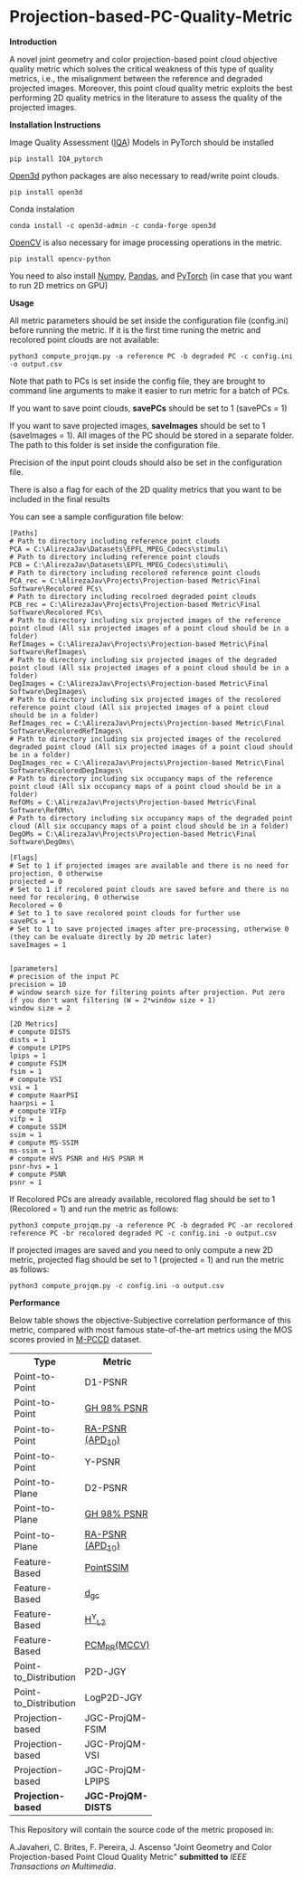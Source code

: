 # Projection-based-PC-Quality-Metric
<b>Introduction</b>
<p>A novel joint geometry and color projection-based point cloud objective quality metric which solves the critical weakness of this type of quality metrics, i.e., the misalignment between the reference and degraded projected images. Moreover, this point cloud quality metric exploits the best performing 2D quality metrics in the literature to assess the quality of the projected images.</p>
<b>Installation Instructions</b>
<p>Image Quality Assessment (<a href="https://pypi.org/project/IQA-pytorch/">IQA</a>) Models in PyTorch should be installed</p>

```console
pip install IQA_pytorch
```
<a href="http://www.open3d.org/docs/release/getting_started.html">Open3d</a> python packages are also necessary to read/write point clouds.

```console
pip install open3d
```
Conda instalation

```console
conda install -c open3d-admin -c conda-forge open3d
```
<a href="https://pypi.org/project/opencv-python/">OpenCV</a> is also necessary for image processing operations in the metric.

```console
pip install opencv-python
```
You need to also install <a href="https://numpy.org/">Numpy</a>, <a href="https://pandas.pydata.org/">Pandas</a>, and <a href="https://pytorch.org/">PyTorch</a> (in case that you want to run 2D metrics on GPU)

<b>Usage</b>
<p>All metric parameters should be set inside the configuration file (config.ini) before running the metric. If it is the first time runing the metric and recolored point clouds are not available:</p>

```console
python3 compute_projqm.py -a reference PC -b degraded PC -c config.ini -o output.csv
```
<p>Note that path to PCs is set inside the config file, they are brought to command line arguments to make it easier to run metric for a batch of PCs.</p>
<p>If you want to save point clouds, <b>savePCs</b> should be set to 1 (savePCs = 1) </p>
<p>If you want to save projected images, <b>saveImages</b> should be set to 1 (saveImages = 1). All images of the PC should be stored in a separate folder. The path to this folder is set inside the configuration file.</p>
<p>Precision of the input point clouds should also be set in the configuration file.</p>
<p>There is also a flag for each of the 2D quality metrics that you want to be included in the final results<p>
<p> You can see a sample configuration file below: </p>

```console
[Paths]
# Path to directory including reference point clouds
PCA = C:\AlirezaJav\Datasets\EPFL_MPEG_Codecs\stimuli\  
# Path to directory including reference point clouds                           
PCB = C:\AlirezaJav\Datasets\EPFL_MPEG_Codecs\stimuli\	
# Path to directory including recolored reference point clouds                         
PCA_rec = C:\AlirezaJav\Projects\Projection-based Metric\Final Software\Recolored PCs\
# Path to directory including recolroed degraded point clouds 
PCB_rec = C:\AlirezaJav\Projects\Projection-based Metric\Final Software\Recolored PCs\
# Path to directory including six projected images of the reference point cloud (All six projected images of a point cloud should be in a folder)
RefImages = C:\AlirezaJav\Projects\Projection-based Metric\Final Software\RefImages\
# Path to directory including six projected images of the degraded point cloud (All six projected images of a point cloud should be in a folder)
DegImages = C:\AlirezaJav\Projects\Projection-based Metric\Final Software\DegImages\
# Path to directory including six projected images of the recolored reference point cloud (All six projected images of a point cloud should be in a folder)
RefImages_rec = C:\AlirezaJav\Projects\Projection-based Metric\Final Software\RecoloredRefImages\
# Path to directory including six projected images of the recolored degraded point cloud (All six projected images of a point cloud should be in a folder)
DegImages_rec = C:\AlirezaJav\Projects\Projection-based Metric\Final Software\RecoloredDegImages\
# Path to directory including six occupancy maps of the reference point cloud (All six occupancy maps of a point cloud should be in a folder)
RefOMs = C:\AlirezaJav\Projects\Projection-based Metric\Final Software\RefOMs\
# Path to directory including six occupancy maps of the degraded point cloud (All six occupancy maps of a point cloud should be in a folder)
DegOMs = C:\AlirezaJav\Projects\Projection-based Metric\Final Software\DegOms\

[Flags]
# Set to 1 if projected images are available and there is no need for projection, 0 otherwise
projected = 0
# Set to 1 if recolored point clouds are saved before and there is no need for recoloring, 0 otherwise
Recolored = 0
# Set to 1 to save recolored point clouds for further use
savePCs = 1
# Set to 1 to save projected images after pre-processing, otherwise 0 (they can be evaluate directly by 2D metric later)
saveImages = 1


[parameters]
# precision of the input PC
precision = 10
# window search size for filtering points after projection. Put zero if you don't want filtering (W = 2*window size + 1)
window size = 2

[2D Metrics]
# compute DISTS
dists = 1
# compute LPIPS
lpips = 1
# compute FSIM
fsim = 1
# compute VSI
vsi = 1
# compute HaarPSI
haarpsi = 1
# compute VIFp
vifp = 1
# compute SSIM
ssim = 1
# compute MS-SSIM
ms-ssim = 1
# compute HVS PSNR and HVS PSNR M
psnr-hvs = 1
# compute PSNR
psnr = 1
```
If Recolored PCs are already available, recolored flag should be set to 1 (Recolored = 1) and run the metric as follows:

```console
python3 compute_projqm.py -a reference PC -b degraded PC -ar recolored reference PC -br recolored degraded PC -c config.ini -o output.csv
```
If projected images are saved and you need to only compute a new 2D metric, projected flag should be set to 1 (projected = 1) and run the metric as follows:

```console
python3 compute_projqm.py -c config.ini -o output.csv
```
<b> Performance </b>
<p> Below table shows the objective-Subjective correlation performance of this metric, compared with most famous state-of-the-art metrics using the MOS scores provied in <a href="https://www.epfl.ch/labs/mmspg/downloads/quality-assessment-for-point-cloud-compression">M-PCCD</a> dataset. </p>
<table style="width:50%" align="center">
  <tr>
    <th>Type</th>
    <th>Metric</th>
    <th>SROCC</th> 
    <th>PLCC</th>
    <th>RMSE</th>
  </tr>
  <tr>
    <td>Point-to-Point</td>
    <td>D1-PSNR</td>
    <td>79.1</td>
    <td>77.7</td>
    <td>0.857</td>
  </tr>
  <tr>
    <td>Point-to-Point</td>
    <td><a href="https://ieeexplore.ieee.org/abstract/document/9123087/">GH 98% PSNR</a></td>
    <td>86.9</td>
    <td>84.6</td>
    <td>0.726</td>
  </tr>
  <tr>
    <td>Point-to-Point</td>
    <td><a href="https://ieeexplore.ieee.org/abstract/document/9191233">RA-PSNR (APD<sub>10</sub>)</a></td>
    <td>90.2</td>
    <td>88.8</td>
    <td>0.626</td>
  </tr>
  <tr>
    <td>Point-to-Point</td>
    <td>Y-PSNR</td>
    <td>66.2</td>
    <td>67.1</td>
    <td>1.009</td>
  </tr>
  <tr>
    <td>Point-to-Plane</td>
    <td>D2-PSNR</td>
    <td>83.8</td>
    <td>80.5</td>
    <td>0.808</td>
  </tr>
  <tr>
    <td>Point-to-Plane</td>
    <td><a href="https://ieeexplore.ieee.org/abstract/document/9123087/">GH 98% PSNR</a></td>
    <td>87.9</td>
    <td>84.3</td>
    <td>0.731</td>
  </tr>
  <tr>
    <td>Point-to-Plane</td>
    <td><a href="https://ieeexplore.ieee.org/abstract/document/9191233">RA-PSNR (APD<sub>10</sub>)</a></td>
    <td>89.9</td>
    <td>88.9</td>
    <td>0.622</td>
  </tr>
  <tr>
    <td>Feature-Based</td>
    <td><a href="https://ieeexplore.ieee.org/abstract/document/9106005">PointSSIM</a></td>
    <td>91.8</td>
    <td>92.6</td>
    <td>0.514</td>
  </tr>
  <tr>
    <td>Feature-Based</td>
    <td><a href="https://ieeexplore.ieee.org/abstract/document/9123089">d<sub>gc</sub></a></td>
    <td>92.0</td>
    <td>90.4</td>
    <td>0.585</td>
  </tr>
  <tr>
    <td>Feature-Based</td>
    <td><a href="https://ieeexplore.ieee.org/abstract/document/9123089">H<sup>Y</sup><sub>L2</sub></a></td>
    <td>88.4</td>
    <td>85.3</td>
    <td>0.710</td>
  </tr>
  <tr>
    <td>Feature-Based</td>
    <td><a href="https://ieeexplore.ieee.org/abstract/document/9198142">PCM<sub>RR</sub>(MCCV)</a></td>
    <td>90.7</td>
    <td>90.2</td>
    <td>0.573</td>
  </tr>
  <tr>
    <td>Point-to_Distribution</td>
    <td>P2D-JGY</td>
    <td>93.8</td>
    <td>92.9</td>
    <td>0.503</td>
  </tr>
  <tr>
    <td>Point-to_Distribution</td>
    <td>LogP2D-JGY</td>
    <td>93.8</td>
    <td>92.9</td>
    <td>0.502</td>
  </tr>
  <tr>
    <td>Projection-based</td>
    <td>JGC-ProjQM-FSIM</td>
    <td>90.1</td>
    <td>88.2</td>
    <td>0.640</td>
  </tr>
  <tr>
    <td>Projection-based</td>
    <td>JGC-ProjQM-VSI</td>
    <td>87.6</td>
    <td>85.4</td>
    <td>0.707</td>
  </tr>
  <tr>
    <td>Projection-based</td>
    <td>JGC-ProjQM-LPIPS</td>
    <td>93.2</td>
    <td>92.3</td>
    <td>0.523</td>
  </tr>
  <tr>
    <td><b>Projection-based</b></td>
    <td><b>JGC-ProjQM-DISTS</b></td>
    <td><b>95.6</b></td>
    <td><b>94.7</b></td>
    <td><b>0.439</b></td>
  </tr>
</table>
<p>This Repository will contain the source code of the metric proposed in:</p>
A.Javaheri, C. Brites, F. Pereira, J. Ascenso "Joint Geometry and Color Projection-based Point Cloud Quality Metric" <b>submitted to</b> <i>IEEE Transactions on Multimedia</i>.
